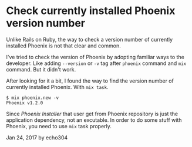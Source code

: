 # Check currently installed Phoenix version number

Unlike Rails on Ruby, the way to check a version number of currently installed Phoenix is not that clear and common.

I've tried to check the version of Phoenix by adopting familiar ways to the developer.
Like adding `--version` or `-v` tag after `phoenix` command and `mix` command.
But it didn't work.

After looking for it a bit, I found the way to find the version number of currently installed Phoenix. With `mix task`.

```shell
$ mix phoenix.new -v
Phoenix v1.2.0
```
Since *Phoenix Installer* that user get from Phoenix repository is just the application dependency, not an excutable. In order to do some stuff with Phoenix, you need to use `mix` task properly.

Jan 24, 2017 by echo304

